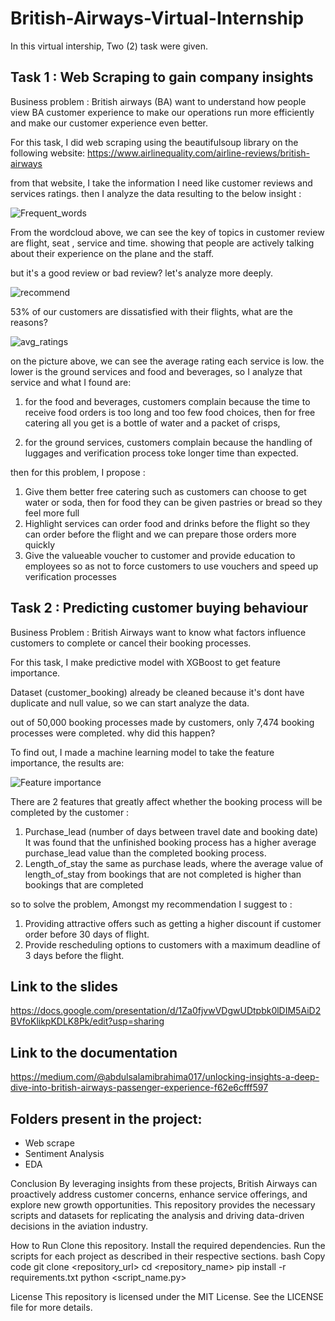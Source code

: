 # British-Airways-Virtual-Internship

In this virtual intership, Two (2) task were given.

## Task 1 : Web Scraping to gain company insights

Business problem : British airways (BA) want to understand how people view BA customer experience to make our operations run more efficiently and make our customer experience even better.

For this task, I did web scraping using the beautifulsoup library on the following website: https://www.airlinequality.com/airline-reviews/british-airways

from that website, I take the information I need like customer reviews and services ratings. then I analyze the data resulting to the below insight :

![Frequent_words](https://github.com/user-attachments/assets/febda719-ff13-4e20-90a3-dc69236ae6d1)  

From the wordcloud above, we can see the key of topics in customer review are flight, seat , service and time. showing that people are actively talking about their experience on the plane and the staff.

but it's a good review or bad review? let's analyze more deeply.

![recommend](https://github.com/user-attachments/assets/51970ca7-4550-4e77-a1c9-eb3e8c377321)


53% of our customers are dissatisfied with their flights, what are the reasons?

![avg_ratings](https://github.com/user-attachments/assets/ef77eba7-58ec-4687-819f-5a439d130b37)

on the picture above, we can see the average rating each service is low. the lower is the ground services and food and beverages, so I analyze that service and what I found are:

1. for the food and beverages, customers complain because the time to receive food orders is too long and too few food choices, then for free catering all you get is a bottle of water and a packet of crisps,

2. for the ground services, customers complain because the handling of luggages and verification process toke longer time than expected.

then for this problem, I propose :
1. Give them better free catering such as customers can choose to get water or soda, then for food they can be given pastries or bread so they feel more full
2. Highlight services can order food and drinks before the flight so they can order before the flight and we can prepare those orders more quickly
3. Give the valueable voucher to customer and provide education to employees so as not to force customers to use vouchers and speed up verification processes 

## Task 2 : Predicting customer buying behaviour

Business Problem : British Airways want to know what factors influence customers to complete or cancel their booking processes.

For this task, I make predictive model with XGBoost to get feature importance.

Dataset (customer_booking) already be cleaned because it's dont have duplicate and null value, so we can start analyze the data.

out of 50,000 booking processes made by customers, only 7,474 booking processes were completed. why did this happen?

To find out, I made a machine learning model to take the feature importance, the results are:

![Feature importance](https://github.com/user-attachments/assets/0480dfb2-8906-4bad-9a77-39544165b8c6)

There are 2 features that greatly affect whether the booking process will be completed by the customer :
1. Purchase_lead (number of days between travel date and booking date)
   It was found that the unfinished booking process has a higher average purchase_lead value than the completed booking process.
2. Length_of_stay
   the same as purchase leads, where the average value of length_of_stay from bookings that are not completed is higher than bookings that are completed

so to solve the problem, Amongst my recommendation I suggest to :
1. Providing attractive offers such as getting a higher discount if customer order before 30 days of flight.
2. Provide rescheduling options to customers with a maximum deadline of 3 days before the flight.

## Link to the slides
https://docs.google.com/presentation/d/1Za0fjvwVDgwUDtpbk0lDIM5AiD2BVfoKlikpKDLK8Pk/edit?usp=sharing

## Link to the documentation
https://medium.com/@abdulsalamibrahima017/unlocking-insights-a-deep-dive-into-british-airways-passenger-experience-f62e6cfff597

## Folders present in the project:
- Web scrape
- Sentiment Analysis
- EDA
  
Conclusion
By leveraging insights from these projects, British Airways can proactively address customer concerns, enhance service offerings, and explore new growth opportunities. This repository provides the necessary scripts and datasets for replicating the analysis and driving data-driven decisions in the aviation industry.

How to Run
Clone this repository.
Install the required dependencies.
Run the scripts for each project as described in their respective sections.
bash
Copy code
git clone <repository_url>
cd <repository_name>
pip install -r requirements.txt
python <script_name.py>

License
This repository is licensed under the MIT License. See the LICENSE file for more details.
